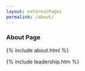 ```yaml
---
layout: externalPages
permalink: /about/
---
```


<!--================================
=            Page Title            =
=================================-->

<section class="page-title bg-title overlay-dark">
	<div class="container">
		<div class="row">
			<div class="col-12 text-center">
				<div class="title">
					<h3>About Page</h3>
				</div>
			</div>
		</div>
	</div>
</section>

<!--====  End of Page Title  ====-->


{% include about.html %}

{% include leadership.htm %}
